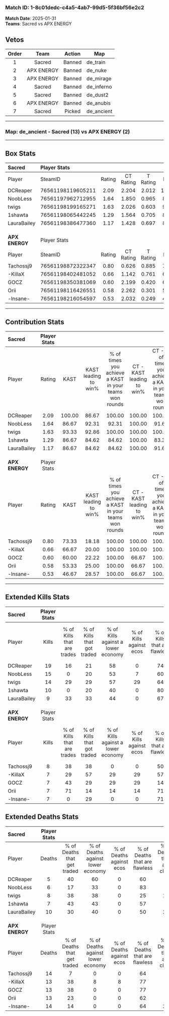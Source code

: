 ### Match ID: 1-8c01dedc-c4a5-4ab7-99d5-5f36bf56e2c2  
**Match Date**: 2025-01-31  
**Teams**: Sacred vs APX ENERGY  

## Vetos  

| Order | Team | Action | Map |
| :---: | :--: | :----: | --- |
| 1 | Sacred | Banned | de_train |
| 2 | APX ENERGY | Banned | de_nuke |
| 3 | APX ENERGY | Banned | de_mirage |
| 4 | Sacred | Banned | de_inferno |
| 5 | Sacred | Banned | de_dust2 |
| 6 | APX ENERGY | Banned | de_anubis |
| 7 | Sacred | Picked | de_ancient |

---  

### **Map**: de_ancient - Sacred (13) vs APX ENERGY (2)  
---  

## Box Stats  

| **Sacred**     | Player Stats      |        |           |          |        |       |       |         |        |      |     |
| :- | :- | :-: | :-: | :-: | :-: | :-: | :-: | :-: | :-: | :-: | :-: |
| Player         | SteamID           | Rating | CT Rating | T Rating |  KAST  |  ADR  | Kills | Assists | Deaths | K/D  | HS% |
| DCReaper       | 76561198119605211 |  2.09  |   2.204   |  2.012   | 100.00 | 103.9 |  19   |    8    |   5    | 3.80 | 21  |
| NoobLess       | 76561197962712955 |  1.64  |   1.850   |  0.965   | 86.67  | 87.2  |  15   |    2    |   6    | 2.50 | 53  |
| twigs          | 76561198199165271 |  1.63  |   2.026   |  0.603   | 93.33  | 104.1 |  14   |    5    |   8    | 1.75 | 42  |
| 1shawta        | 76561198065442245 |  1.29  |   1.564   |  0.705   | 86.67  | 70.1  |  10   |    6    |   7    | 1.43 | 20  |
| LauraBailey    | 76561198386477360 |  1.17  |   1.428   |  0.697   | 86.67  | 82.5  |   9   |    8    |   10   | 0.90 | 55  |
|                |                   |        |           |          |        |       |       |         |        |      |     |
|                |                   |        |           |          |        |       |       |         |        |      |     |
|                |                   |        |           |          |        |       |       |         |        |      |     |
| **APX ENERGY** | Player Stats      |        |           |          |        |       |       |         |        |      |     |
| Player         | SteamID           | Rating | CT Rating | T Rating |  KAST  |  ADR  | Kills | Assists | Deaths | K/D  | HS% |
| Tachossj9      | 76561198872322347 |  0.80  |   0.626   |  0.885   | 73.33  | 65.7  |   8   |    4    |   14   | 0.57 | 50  |
| -KillaX        | 76561198402481052 |  0.66  |   1.142   |  0.761   | 66.67  | 48.9  |   7   |    2    |   13   | 0.54 | 57  |
| GOCZ           | 76561198350381069 |  0.60  |   2.199   |  0.420   | 60.00  | 42.9  |   7   |    3    |   13   | 0.54 | 42  |
| Orii           | 76561198116426551 |  0.58  |   2.262   |  0.301   | 53.33  | 56.1  |   7   |    2    |   13   | 0.54 | 57  |
| -lnsane-       | 76561198216054597 |  0.53  |   2.032   |  0.249   | 46.67  | 66.7  |   7   |    2    |   14   | 0.50 | 57  |
---  

## Contribution Stats  

| **Sacred**     | Player Stats |        |                      |                                                        |                           |                                                             |                          |                                                            |
| :- | :-: | :-: | :-: | :-: | :-: | :-: | :-: | :-: |
| Player         |    Rating    |  KAST  | KAST leading to win% | % of times you achieve a KAST in your teams won rounds | CT - KAST leading to win% | CT - % of times you achieve a KAST in your teams won rounds | T - KAST leading to win% | T - % of times you achieve a KAST in your teams won rounds |
| DCReaper       |     2.09     | 100.00 |        86.67         |                         100.00                         |          100.00           |                           100.00                            |          33.33           |                           100.00                           |
| NoobLess       |     1.64     | 86.67  |        92.31         |                         92.31                          |          100.00           |                            91.67                            |          50.00           |                           100.00                           |
| twigs          |     1.63     | 93.33  |        92.86         |                         100.00                         |          100.00           |                           100.00                            |          50.00           |                           100.00                           |
| 1shawta        |     1.29     | 86.67  |        84.62         |                         84.62                          |          100.00           |                            83.33                            |          33.33           |                           100.00                           |
| LauraBailey    |     1.17     | 86.67  |        84.62         |                         84.62                          |          100.00           |                            91.67                            |           0.00           |                            0.00                            |
|                |              |        |                      |                                                        |                           |                                                             |                          |                                                            |
|                |              |        |                      |                                                        |                           |                                                             |                          |                                                            |
|                |              |        |                      |                                                        |                           |                                                             |                          |                                                            |
| **APX ENERGY** | Player Stats |        |                      |                                                        |                           |                                                             |                          |                                                            |
| Player         |    Rating    |  KAST  | KAST leading to win% | % of times you achieve a KAST in your teams won rounds | CT - KAST leading to win% | CT - % of times you achieve a KAST in your teams won rounds | T - KAST leading to win% | T - % of times you achieve a KAST in your teams won rounds |
| Tachossj9      |     0.80     | 73.33  |        18.18         |                         100.00                         |          100.00           |                           100.00                            |           0.00           |                            0.00                            |
| -KillaX        |     0.66     | 66.67  |        20.00         |                         100.00                         |          100.00           |                           100.00                            |           0.00           |                            0.00                            |
| GOCZ           |     0.60     | 60.00  |        22.22         |                         100.00                         |           66.67           |                           100.00                            |           0.00           |                            0.00                            |
| Orii           |     0.58     | 53.33  |        25.00         |                         100.00                         |           66.67           |                           100.00                            |           0.00           |                            0.00                            |
| -lnsane-       |     0.53     | 46.67  |        28.57         |                         100.00                         |           66.67           |                           100.00                            |           0.00           |                            0.00                            |
---  

## Extended Kills Stats  

| **Sacred**     | Player Stats |                            |                            |                                    |                         |                              |                                 |                                       |                    |           |
| :- | :-: | :-: | :-: | :-: | :-: | :-: | :-: | :-: | :-: | :-: |
| Player         |    Kills     | % of Kills that are trades | % of Kills that got traded | % of Kills against a lower economy | % of Kills against ecos | % of Kills that are flawless | % of Kills that are close duels | % of Kills that are assisted by flash | Pistol Round Kills | AWP Kills |
| DCReaper       |      19      |             16             |             21             |                 58                 |            0            |              74              |                0                |                   0                   |         2          |     9     |
| NoobLess       |      15      |             0              |             20             |                 53                 |            7            |              60              |               20                |                  13                   |         0          |     0     |
| twigs          |      14      |             29             |             29             |                 57                 |           29            |              64              |                7                |                  14                   |         2          |     0     |
| 1shawta        |      10      |             0              |             20             |                 40                 |            0            |              80              |               10                |                  10                   |         0          |     0     |
| LauraBailey    |      9       |             33             |             33             |                 44                 |            0            |              67              |                0                |                  22                   |         3          |     0     |
|                |              |                            |                            |                                    |                         |                              |                                 |                                       |                    |           |
|                |              |                            |                            |                                    |                         |                              |                                 |                                       |                    |           |
|                |              |                            |                            |                                    |                         |                              |                                 |                                       |                    |           |
| **APX ENERGY** | Player Stats |                            |                            |                                    |                         |                              |                                 |                                       |                    |           |
| Player         |    Kills     | % of Kills that are trades | % of Kills that got traded | % of Kills against a lower economy | % of Kills against ecos | % of Kills that are flawless | % of Kills that are close duels | % of Kills that are assisted by flash | Pistol Round Kills | AWP Kills |
| Tachossj9      |      8       |             38             |             38             |                 0                  |            0            |              50              |                0                |                   0                   |         2          |     0     |
| -KillaX        |      7       |             29             |             57             |                 29                 |           29            |              57              |               14                |                  29                   |         0          |     0     |
| GOCZ           |      7       |             43             |             29             |                 29                 |           29            |              14              |               29                |                   0                   |         0          |     0     |
| Orii           |      7       |             71             |             14             |                 14                 |           14            |              71              |                0                |                  14                   |         2          |     0     |
| -lnsane-       |      7       |             0              |             29             |                 0                  |            0            |              71              |                0                |                   0                   |         2          |     0     |
## Extended Deaths Stats  

| **Sacred**     | Player Stats |                             |                                   |                          |                               |                            |                           |               |
| :- | :-: | :-: | :-: | :-: | :-: | :-: | :-: | :-: |
| Player         |    Deaths    | % of Deaths that get traded | % of Deaths against lower economy | % of Deaths against ecos | % of Deaths that are flawless | % of Deaths that are close | % of Deaths while blinded | Deaths to AWP |
| DCReaper       |      5       |             40              |                60                 |            0             |              60               |             0              |             0             |       0       |
| NoobLess       |      6       |             17              |                33                 |            0             |              83               |             0              |             0             |       0       |
| twigs          |      8       |             38              |                38                 |            0             |              25               |             13             |            13             |       0       |
| 1shawta        |      7       |             43              |                43                 |            0             |              57               |             0              |             0             |       0       |
| LauraBailey    |      10      |             30              |                40                 |            0             |              50               |             20             |            20             |       0       |
|                |              |                             |                                   |                          |                               |                            |                           |               |
|                |              |                             |                                   |                          |                               |                            |                           |               |
|                |              |                             |                                   |                          |                               |                            |                           |               |
| **APX ENERGY** | Player Stats |                             |                                   |                          |                               |                            |                           |               |
| Player         |    Deaths    | % of Deaths that get traded | % of Deaths against lower economy | % of Deaths against ecos | % of Deaths that are flawless | % of Deaths that are close | % of Deaths while blinded | Deaths to AWP |
| Tachossj9      |      14      |              7              |                 0                 |            0             |              64               |             7              |            21             |       3       |
| -KillaX        |      13      |             38              |                 8                 |            8             |              77               |             8              |             8             |       1       |
| GOCZ           |      13      |             38              |                 0                 |            0             |              77               |             0              |             0             |       2       |
| Orii           |      13      |             23              |                 0                 |            0             |              62               |             0              |             8             |       0       |
| -lnsane-       |      14      |             14              |                 0                 |            0             |              64               |             21             |            14             |       3       |
